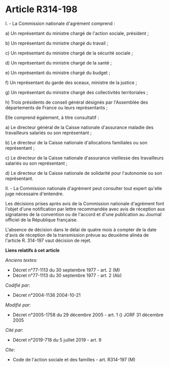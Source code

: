 # Article R314-198

I. - La Commission nationale d'agrément comprend :

a) Un représentant du ministre chargé de l'action sociale, président ;

b) Un représentant du ministre chargé du travail ;

c) Un représentant du ministre chargé de la sécurité sociale ;

d) Un représentant du ministre chargé de la santé ;

e) Un représentant du ministre chargé du budget ;

f) Un représentant du garde des sceaux, ministre de la justice ;

g) Un représentant du ministre chargé des collectivités territoriales ;

h) Trois présidents de conseil général désignés par l'Assemblée des départements de France ou leurs représentants ;

Elle comprend également, à titre consultatif :

a) Le directeur général de la Caisse nationale d'assurance maladie des travailleurs salariés ou son représentant ;

b) Le directeur de la Caisse nationale d'allocations familiales ou son représentant ;

c) Le directeur de la Caisse nationale d'assurance vieillesse des travailleurs salariés ou son représentant ;

d) Le directeur de la Caisse nationale de solidarité pour l'autonomie ou son représentant.

II. - La Commission nationale d'agrément peut consulter tout expert qu'elle juge nécessaire d'entendre.

Les décisions prises après avis de la Commission nationale d'agrément font l'objet d'une notification par lettre recommandée
avec avis de réception aux signataires de la convention ou de l'accord et d'une publication au Journal officiel de la
République française.

L'absence de décision dans le délai de quatre mois à compter de la date d'avis de réception de la transmission prévue au
deuxième alinéa de l'article R. 314-197 vaut décision de rejet.

**Liens relatifs à cet article**

_Anciens textes_:

  - Décret n°77-1113 du 30 septembre 1977 - art. 2 (M)
  - Décret n°77-1113 du 30 septembre 1977 - art. 2 (Ab)

_Codifié par_:

  - Décret n°2004-1136 2004-10-21

_Modifié par_:

  - Décret n°2005-1758 du 29 décembre 2005 - art. 1 () JORF 31 décembre 2005

_Cité par_:

  - Décret n°2019-718 du 5 juillet 2019 - art. 9

_Cite_:

  - Code de l'action sociale et des familles - art. R314-197 (M)
